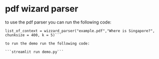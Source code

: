 # pdf wizard parser

to use the pdf parser you can run the following code:

```from util import wizard_parser
list_of_context = wizzard_parser("example.pdf","Where is Singapore?", chunksize = 400, k = 5)```

to run the demo run the following code:

```streamlit run demo.py```
